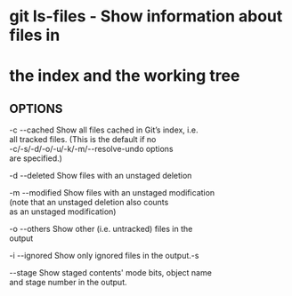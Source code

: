 # git ls-files - Show information about files in  
# the index and the working tree 

## OPTIONS

-c
--cached
    Show all files cached in Git’s index, i.e.  
    all tracked files. (This is the default if no  
    -c/-s/-d/-o/-u/-k/-m/--resolve-undo options  
    are specified.)  

-d
--deleted
    Show files with an unstaged deletion

-m
--modified
    Show files with an unstaged modification  
    (note that an unstaged deletion also counts  
    as an unstaged modification)  

-o
--others
    Show other (i.e. untracked) files in the  
    output  

-i
--ignored
    Show only ignored files in the output.-s

--stage
    Show staged contents' mode bits, object name  
    and stage number in the output.  
